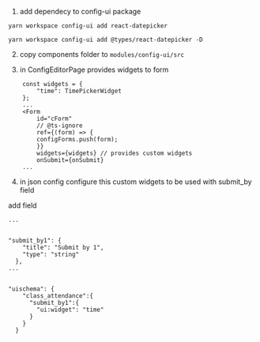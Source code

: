 1. add dependecy to config-ui package

```
yarn workspace config-ui add react-datepicker

yarn workspace config-ui add @types/react-datepicker -D
```

2. copy components folder to `modules/config-ui/src`

3. in ConfigEditorPage provides widgets to form

```
    const widgets = {
        "time": TimePickerWidget
    };
    ...
    <Form
        id="cForm"
        // @ts-ignore
        ref={(form) => {
        configForms.push(form);
        }}
        widgets={widgets} // provides custom widgets
        onSubmit={onSubmit}
    ...
```

4. in json config configure this custom widgets to be used with submit_by field

add field

```
...


"submit_by1": {
    "title": "Submit by 1",
    "type": "string"
  },
...


"uischema": {
    "class_attendance":{
      "submit_by1":{
        "ui:widget": "time"
      }
    }
  }
```
